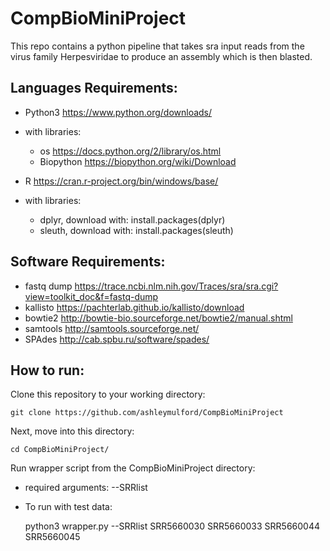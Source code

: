 # CompBioMiniProject

This repo contains a python pipeline that takes sra input reads from the virus family Herpesviridae to produce an assembly which is then blasted.

## Languages Requirements: 
- Python3 https://www.python.org/downloads/
- with libraries:
    - os https://docs.python.org/2/library/os.html
    - Biopython https://biopython.org/wiki/Download

- R https://cran.r-project.org/bin/windows/base/
- with libraries:
    - dplyr, download with: install.packages(dplyr)
    - sleuth, download with: install.packages(sleuth)

## Software Requirements: 
- fastq dump https://trace.ncbi.nlm.nih.gov/Traces/sra/sra.cgi?view=toolkit_doc&f=fastq-dump
- kallisto https://pachterlab.github.io/kallisto/download
- bowtie2 http://bowtie-bio.sourceforge.net/bowtie2/manual.shtml
- samtools http://samtools.sourceforge.net/
- SPAdes http://cab.spbu.ru/software/spades/

## How to run:
Clone this repository to your working directory:

    git clone https://github.com/ashleymulford/CompBioMiniProject
    
Next, move into this directory:
     
    cd CompBioMiniProject/
    
Run wrapper script from the CompBioMiniProject directory:
- required arguments: --SRRlist
- To run with test data:
    
    python3 wrapper.py --SRRlist SRR5660030 SRR5660033 SRR5660044 SRR5660045
